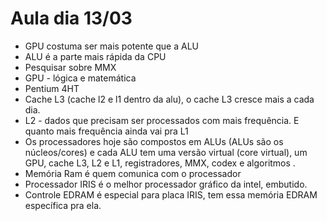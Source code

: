 # Aula dia 13/03

- GPU costuma ser mais potente que a ALU
- ALU é a parte mais rápida da CPU
- Pesquisar sobre MMX
- GPU - lógica e matemática
- Pentium 4HT
- Cache L3 (cache l2 e l1 dentro da alu), o cache L3 cresce mais a cada dia.
- L2 - dados que precisam ser processados com mais frequência.  E quanto mais frequência ainda vai pra L1
- Os processadores hoje são compostos em ALUs (ALUs são os núcleos/cores) e cada ALU tem uma versão virtual (core virtual), um GPU, cache L3, L2 e L1, registradores, MMX, codex e algoritmos .
- Memória Ram é quem comunica com o processador
- Processador IRIS é o melhor processador gráfico da intel, embutido.
- Controle EDRAM é especial para placa IRIS, tem essa memória EDRAM específica pra ela.